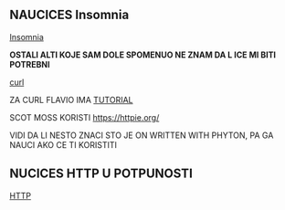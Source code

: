 ## NAUCICES Insomnia

[Insomnia](https://insomnia.rest/)

**OSTALI ALTI KOJE SAM DOLE SPOMENUO NE ZNAM DA L ICE MI BITI POTREBNI**

[curl](https://curl.haxx.se/docs/manpage.html)

ZA CURL FLAVIO IMA [TUTORIAL](https://flaviocopes.com/http-curl/)

SCOT MOSS KORISTI <https://httpie.org/>

VIDI DA LI NESTO ZNACI STO JE ON WRITTEN WITH PHYTON, PA GA NAUCI AKO CE TI KORISTITI

## NUCICES HTTP U POTPUNOSTI

[HTTP](https://developer.mozilla.org/en-US/docs/Web/HTTP/Methods)